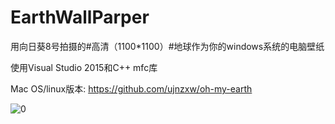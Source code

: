 # EarthWallParper
用向日葵8号拍摄的#高清（1100*1100）#地球作为你的windows系统的电脑壁纸

使用Visual Studio 2015和C++ mfc库

Mac OS/linux版本:  https://github.com/ujnzxw/oh-my-earth


![0](https://cloud.githubusercontent.com/assets/12566988/21535172/5a74d6f2-cdac-11e6-90bd-1b86b1a530a7.jpg)
